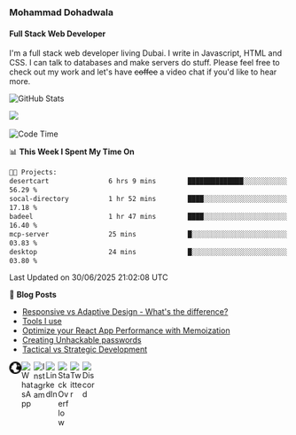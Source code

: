 ### Mohammad Dohadwala

#### Full Stack Web Developer

I'm a full stack web developer living Dubai. I write in Javascript, HTML and CSS. I can talk to databases and make servers do stuff. Please feel free to check out my work and let's have ~~coffee~~ a video chat if you'd like to hear more.

![GitHub Stats][stats]

![](https://komarev.com/ghpvc/?username=Gr8z)

<!--START_SECTION:waka-->
![Code Time](http://img.shields.io/badge/Code%20Time-6%2C241%20hrs%2058%20mins-blue)

📊 **This Week I Spent My Time On** 

```text
🐱‍💻 Projects: 
desertcart               6 hrs 9 mins        ██████████████░░░░░░░░░░░   56.29 % 
socal-directory          1 hr 52 mins        ████░░░░░░░░░░░░░░░░░░░░░   17.18 % 
badeel                   1 hr 47 mins        ████░░░░░░░░░░░░░░░░░░░░░   16.40 % 
mcp-server               25 mins             █░░░░░░░░░░░░░░░░░░░░░░░░   03.83 % 
desktop                  24 mins             █░░░░░░░░░░░░░░░░░░░░░░░░   03.80 % 
```


 Last Updated on 30/06/2025 21:02:08 UTC
<!--END_SECTION:waka-->

📕 **Blog Posts** 
<!-- BLOG-POST-LIST:START -->
- [Responsive vs Adaptive Design - What&#39;s the difference?](https://dohad.dev/blog/responsive-vs-adaptive)
- [Tools I use](https://dohad.dev/blog/uses)
- [Optimize your React App Performance with Memoization](https://dohad.dev/blog/memoization-react)
- [Creating Unhackable passwords](https://dohad.dev/blog/strong-passwords)
- [Tactical vs Strategic Development](https://dohad.dev/blog/tactical-vs-strategic)
<!-- BLOG-POST-LIST:END -->

[<img align="left" alt="dohad.dev" width="22px" src="https://raw.githubusercontent.com/iconic/open-iconic/master/svg/globe.svg" />][website]
[<img align="left" alt="WhatsApp" width="22px" src="https://cdn.jsdelivr.net/npm/simple-icons@v3/icons/whatsapp.svg" />][whatsapp]
[<img align="left" alt="Instagram" width="22px" src="https://cdn.jsdelivr.net/npm/simple-icons@v3/icons/instagram.svg" />][instagram]
[<img align="left" alt="LinkedIn" width="22px" src="https://cdn.jsdelivr.net/npm/simple-icons@v3/icons/linkedin.svg" />][linkedin]
[<img align="left" alt="Stack Overflow" width="22px" src="https://cdn.jsdelivr.net/npm/simple-icons@v3/icons/stackoverflow.svg" />][stackoverflow]
[<img align="left" alt="Twitter" width="22px" src="https://cdn.jsdelivr.net/npm/simple-icons@v3/icons/twitter.svg" />][twitter]
[<img align="left" alt="Discord" width="22px" src="https://cdn.jsdelivr.net/npm/simple-icons@v3/icons/discord.svg" />][discord]

[website]: https://dohad.dev
[whatsapp]: https://wa.me/971552328372
[instagram]: https://www.instagram.com/mohammad.dohad
[linkedin]: https://www.linkedin.com/in/mohammaddohad
[stackoverflow]: https://stackoverflow.com/users/5008677
[twitter]: https://twitter.com/mohammaddohad
[discord]: https://discord.gg/fap7gWy
[stats]: https://github-readme-stats.vercel.app/api?username=Gr8z&show_icons=true&count_private=true&hide_title=true&hide_rank=true
